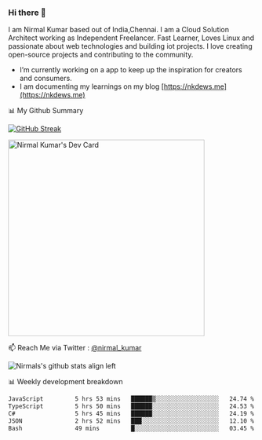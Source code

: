 ### Hi there 👋

 I am Nirmal Kumar based out of India,Chennai. I am a Cloud Solution Architect working as Independent Freelancer. Fast Learner, Loves Linux and passionate about web technologies and building iot projects. I love creating open-source projects and contributing to the community.

- I’m currently working on a app to keep up the inspiration for creators and consumers.
- I am documenting my learnings on my blog [https://nkdews.me](https://nkdews.me)


📊 My Github Summary

[![GitHub Streak](https://github-readme-streak-stats.herokuapp.com?user=nk-gears&theme=dark&hide_border=true&date_format=M%20j%5B%2C%20Y%5D)](https://git.io/streak-stats)

<a href="https://app.daily.dev/nirmal_kumar"><img src="https://api.daily.dev/devcards/a16cfcf02d384b16b41de71ce4d1d811.png?r=8ve" width="400" alt="Nirmal Kumar's Dev Card"/></a>

📫 Reach Me via  Twitter : [@nirmal_kumar](https://twitter.com/nirmal_kumar)

![Nirmals's github stats align left](https://github-readme-stats.vercel.app/api?username=nk-gears&show_icons=true)


📊 Weekly development breakdown

<!--START_SECTION:waka-->

```txt
JavaScript         5 hrs 53 mins   ██████▒░░░░░░░░░░░░░░░░░░   24.74 %
TypeScript         5 hrs 50 mins   ██████░░░░░░░░░░░░░░░░░░░   24.53 %
C#                 5 hrs 45 mins   ██████░░░░░░░░░░░░░░░░░░░   24.19 %
JSON               2 hrs 52 mins   ███░░░░░░░░░░░░░░░░░░░░░░   12.10 %
Bash               49 mins         █░░░░░░░░░░░░░░░░░░░░░░░░   03.45 %
```

<!--END_SECTION:waka-->


